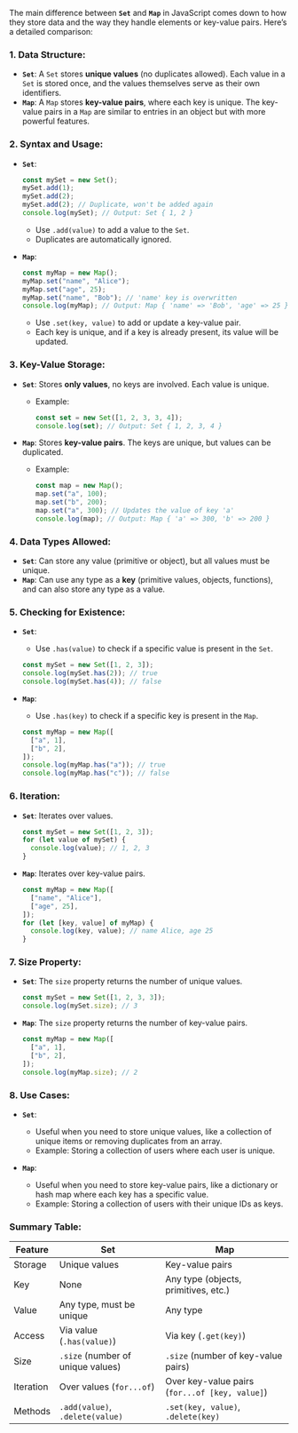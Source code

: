 The main difference between **`Set`** and **`Map`** in JavaScript comes down to how they store data and the way they handle elements or key-value pairs. Here’s a detailed comparison:

### 1. **Data Structure:**

- **`Set`**: A `Set` stores **unique values** (no duplicates allowed). Each value in a `Set` is stored once, and the values themselves serve as their own identifiers.
- **`Map`**: A `Map` stores **key-value pairs**, where each key is unique. The key-value pairs in a `Map` are similar to entries in an object but with more powerful features.

### 2. **Syntax and Usage:**

- **`Set`**:

  ```javascript
  const mySet = new Set();
  mySet.add(1);
  mySet.add(2);
  mySet.add(2); // Duplicate, won't be added again
  console.log(mySet); // Output: Set { 1, 2 }
  ```

  - Use `.add(value)` to add a value to the `Set`.
  - Duplicates are automatically ignored.

- **`Map`**:
  ```javascript
  const myMap = new Map();
  myMap.set("name", "Alice");
  myMap.set("age", 25);
  myMap.set("name", "Bob"); // 'name' key is overwritten
  console.log(myMap); // Output: Map { 'name' => 'Bob', 'age' => 25 }
  ```
  - Use `.set(key, value)` to add or update a key-value pair.
  - Each key is unique, and if a key is already present, its value will be updated.

### 3. **Key-Value Storage:**

- **`Set`**: Stores **only values**, no keys are involved. Each value is unique.

  - Example:
    ```javascript
    const set = new Set([1, 2, 3, 3, 4]);
    console.log(set); // Output: Set { 1, 2, 3, 4 }
    ```

- **`Map`**: Stores **key-value pairs**. The keys are unique, but values can be duplicated.
  - Example:
    ```javascript
    const map = new Map();
    map.set("a", 100);
    map.set("b", 200);
    map.set("a", 300); // Updates the value of key 'a'
    console.log(map); // Output: Map { 'a' => 300, 'b' => 200 }
    ```

### 4. **Data Types Allowed:**

- **`Set`**: Can store any value (primitive or object), but all values must be unique.
- **`Map`**: Can use any type as a **key** (primitive values, objects, functions), and can also store any type as a value.

### 5. **Checking for Existence:**

- **`Set`**:

  - Use `.has(value)` to check if a specific value is present in the `Set`.

  ```javascript
  const mySet = new Set([1, 2, 3]);
  console.log(mySet.has(2)); // true
  console.log(mySet.has(4)); // false
  ```

- **`Map`**:
  - Use `.has(key)` to check if a specific key is present in the `Map`.
  ```javascript
  const myMap = new Map([
    ["a", 1],
    ["b", 2],
  ]);
  console.log(myMap.has("a")); // true
  console.log(myMap.has("c")); // false
  ```

### 6. **Iteration:**

- **`Set`**: Iterates over values.

  ```javascript
  const mySet = new Set([1, 2, 3]);
  for (let value of mySet) {
    console.log(value); // 1, 2, 3
  }
  ```

- **`Map`**: Iterates over key-value pairs.
  ```javascript
  const myMap = new Map([
    ["name", "Alice"],
    ["age", 25],
  ]);
  for (let [key, value] of myMap) {
    console.log(key, value); // name Alice, age 25
  }
  ```

### 7. **Size Property:**

- **`Set`**: The `size` property returns the number of unique values.

  ```javascript
  const mySet = new Set([1, 2, 3, 3]);
  console.log(mySet.size); // 3
  ```

- **`Map`**: The `size` property returns the number of key-value pairs.
  ```javascript
  const myMap = new Map([
    ["a", 1],
    ["b", 2],
  ]);
  console.log(myMap.size); // 2
  ```

### 8. **Use Cases:**

- **`Set`**:

  - Useful when you need to store unique values, like a collection of unique items or removing duplicates from an array.
  - Example: Storing a collection of users where each user is unique.

- **`Map`**:
  - Useful when you need to store key-value pairs, like a dictionary or hash map where each key has a specific value.
  - Example: Storing a collection of users with their unique IDs as keys.

### Summary Table:

| Feature   | **Set**                           | **Map**                                        |
| --------- | --------------------------------- | ---------------------------------------------- |
| Storage   | Unique values                     | Key-value pairs                                |
| Key       | None                              | Any type (objects, primitives, etc.)           |
| Value     | Any type, must be unique          | Any type                                       |
| Access    | Via value (`.has(value)`)         | Via key (`.get(key)`)                          |
| Size      | `.size` (number of unique values) | `.size` (number of key-value pairs)            |
| Iteration | Over values (`for...of`)          | Over key-value pairs (`for...of [key, value]`) |
| Methods   | `.add(value)`, `.delete(value)`   | `.set(key, value)`, `.delete(key)`             |
